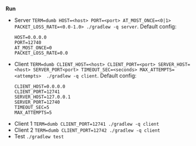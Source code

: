 **Run**
- Server `TERM=dumb HOST=<host> PORT=<port> AT_MOST_ONCE=<0|1> PACKET_LOSS_RATE=<0.0-1.0> ./gradlew -q server`.
  Default config:
  ```
  HOST=0.0.0.0
  PORT=12740 
  AT_MOST_ONCE=0
  PACKET_LOSS_RATE=0.0
  ```
- Client `TERM=dumb CLIENT_HOST=<host> CLIENT_PORT=<port> SERVER_HOST=<host> SERVER_PORT<port> TIMEOUT_SEC=<seconds> MAX_ATTEMPTS=<attempts>  ./gradlew -q client`.
  Default config:
  ```
  CLIENT_HOST=0.0.0.0
  CLIENT_PORT=12741
  SERVER_HOST=127.0.0.1
  SERVER_PORT=12740
  TIMEOUT_SEC=5
  MAX_ATTEMPTS=5
  ```
- Client 1 `TERM=dumb CLIENT_PORT=12741 ./gradlew -q client`
- Client 2 `TERM=dumb CLIENT_PORT=12742 ./gradlew -q client`
- Test `./gradlew test`
